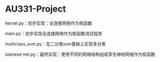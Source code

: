 # AU331-Project

kernel.py：初步实现：全连接网络作为核函数

main.py：初步实现全连接网络作为核函数测试程序

multiclass_svm.py：在二分类svm基础上实现多分类

siamese net.py：最终实现：使用不同的网络结构组成孪生神经网络作为核函数
